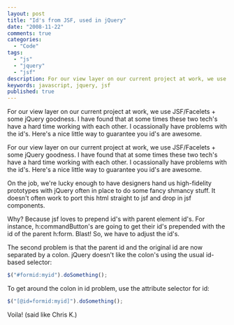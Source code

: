 ```yaml
---
layout: post
title: "Id's from JSF, used in jQuery"
date: "2008-11-22"
comments: true
categories:
  - "Code"
tags:
  - "js"
  - "jquery"
  - "jsf"
description: For our view layer on our current project at work, we use JSF/Facelets + some jQuery goodness.  I have found that at some times these two tech's have a hard
keywords: javascript, jquery, jsf
published: true
---
```


For our view layer on our current project at work, we use JSF/Facelets + some jQuery goodness.  I have found that at some times these two tech's have a hard time working with each other.  I ocassionally have problems with the id's.  Here's a nice little way to guarantee you id's are awesome.

<!--more-->

For our view layer on our current project at work, we use JSF/Facelets + some jQuery goodness.  I have found that at some times these two tech's have a hard time working with each other.  I ocassionally have problems with the id's.  Here's a nice little way to guarantee you id's are awesome.

On the job, we're lucky enough to have designers hand us high-fidelity prototypes with jQuery often in place to do some fancy shmancy stuff.  It doesn't often work to port this html straight to jsf and drop in jsf components.  

Why?  Because jsf loves to prepend id's with parent element id's.  For instance, h:commandButton's are going to get their id's prepended with the id of the parent h:form.  Blast!  So, we have to adjust the id's.  

The second problem is that the parent id and the original id are now separated by a colon.  jQuery doesn't like the colon's using the usual id-based selector:

```js
$("#formid:myid").doSomething();
```

To get around the colon in id problem, use the attribute selector for id:

```js
$("[@id=formid:myid]").doSomething();
```

Voila!  (said like Chris K.)

  
